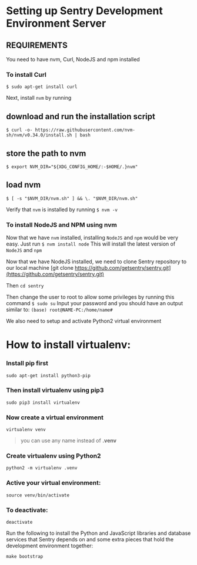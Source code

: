 # Setting up Sentry Development Environment Server
## REQUIREMENTS
You need to have nvm, Curl, NodeJS and npm installed
### To install Curl
`$ sudo apt-get install curl`

Next, install `nvm` by running

## download and run the installation script
`$ curl -o- https://raw.githubusercontent.com/nvm-sh/nvm/v0.34.0/install.sh | bash`
## store the path to nvm
`$ export NVM_DIR="${XDG_CONFIG_HOME/:-$HOME/.}nvm"`
## load nvm
`$ [ -s "$NVM_DIR/nvm.sh" ] && \. "$NVM_DIR/nvm.sh"`

Verify that `nvm` is installed by running
`$ nvm -v`

### To install NodeJS and NPM using nvm
Now that we have `nvm` installed, installing `NodeJS` and `npm` would be very easy. Just run
`$ nvm install node`
This will install the latest version of `NodeJS` and `npm`

Now that we have NodeJS installed, we need to clone Sentry repository to our local machine
[git clone https://github.com/getsentry/sentry.git](https://github.com/getsentry/sentry.git)

Then `cd sentry`

Then change the user to root to allow some privileges by running this command
`$ sudo su`
Input your password and you should have an output similar to:
`(base) root@NAME-PC:/home/name# `

We also need to setup and activate Python2 virtual environment
# How to install virtualenv:

### Install **pip** first

    sudo apt-get install python3-pip

### Then install **virtualenv** using pip3

    sudo pip3 install virtualenv 

### Now create a virtual environment 

    virtualenv venv 

>you can use any name instead of **.venv**

### Create virtualenv using Python2
    python2 -m virtualenv .venv
  
### Active your virtual environment:    
    
    source venv/bin/activate


### To deactivate:

    deactivate

Run the following to install the Python and JavaScript libraries and database services that Sentry depends on and some extra pieces that hold the development environment together:

`make bootstrap`


